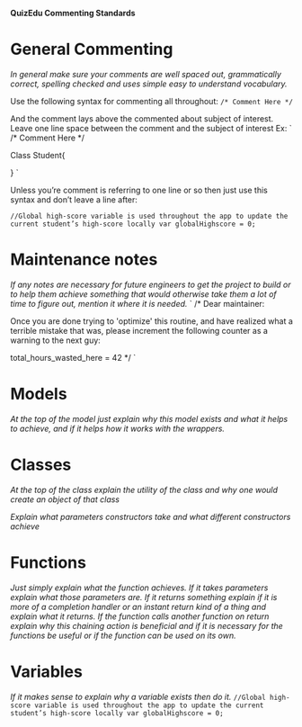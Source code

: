 
**QuizEdu Commenting Standards**

# General Commenting
*In general make sure your comments are well spaced out, grammatically correct, spelling checked and uses simple easy to understand vocabulary.*

Use the following syntax for commenting all throughout:
`
/*
Comment Here
*/
`

And the comment lays above the commented about subject of interest. Leave one line space between the comment and the subject of interest  Ex:
`
/*
Comment Here
*/

Class Student{

}
`

Unless you’re comment is referring to one line or so then just use this syntax and don’t leave a line after:

`
//Global high-score variable is used throughout the app to update the current student’s high-score locally
var globalHighscore = 0;
`


# Maintenance notes
*If any notes are necessary for future engineers to get the project to build or to help them achieve something that would otherwise take them a lot of time to figure out, mention it where it is needed.*
`
/*
Dear maintainer:
 
Once you are done trying to 'optimize' this routine,
and have realized what a terrible mistake that was,
please increment the following counter as a warning
to the next guy:
 
total_hours_wasted_here = 42
*/
`


# Models
*At the top of the model just explain why this model exists and what it helps to achieve, and if it helps how it works with the wrappers.*

# Classes
*At the top of the class explain the utility of the class and why one would create an object of that class*

*Explain what parameters constructors take and what different constructors achieve*

# Functions
*Just simply explain what the function achieves. If it takes parameters explain what those parameters are. If it returns something explain if it is more of a completion handler or an instant return kind of a thing and explain what it returns. If the function calls another function on return explain why this chaining action is beneficial and if it is necessary for the functions be useful or if the function can be used on its own.*

# Variables
*If it makes sense to explain why a variable exists then do it.*
`
//Global high-score variable is used throughout the app to update the current student’s high-score locally
var globalHighscore = 0;
`
